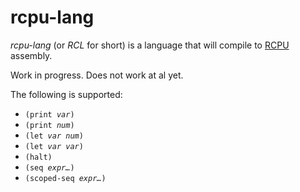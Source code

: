 # rcpu-lang

_rcpu-lang_ (or _RCL_ for short) is a language that will compile to [RCPU](https://github.com/ddfreyne/rcpu) assembly.

Work in progress. Does not work at al yet.

The following is supported:

* <code>(print <var>var</var>)</code>
* <code>(print <var>num</var>)</code>
* <code>(let <var>var</var> <var>num</var>)</code>
* <code>(let <var>var</var> <var>var</var>)</code>
* <code>(halt)</code>
* <code>(seq <var>expr…</var>)</code>
* <code>(scoped-seq <var>expr…</var>)</code>
